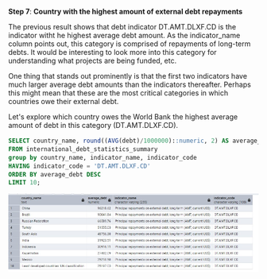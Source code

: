 **Step 7**: **Country with the highest amount of external debt repayments**

The previous result shows that debt indicator DT.AMT.DLXF.CD is the indicator witht he highest average debt amount. 
As the indicator_name column points out, this category is comprised of repayments of long-term debts. It would be 
interesting to look more into this category for understanding what projects are being funded, etc.

One thing that stands out prominently is that the first two indicators have much larger average debt amounts than the
indicators thereafter. Perhaps this might mean that these are the most critical categories in which countries owe their
external debt. 

Let's explore which country owes the World Bank the highest average amount of debt in this category (DT.AMT.DLXF.CD). 

```sql
SELECT country_name, round((AVG(debt)/1000000)::numeric, 2) AS average_debt, indicator_name, indicator_code
FROM international_debt_statistics_summary
group by country_name, indicator_name, indicator_code
HAVING indicator_code = 'DT.AMT.DLXF.CD'
ORDER BY average_debt DESC
LIMIT 10;
```

![Step 7 Result](/Step_7_result.jpg)
